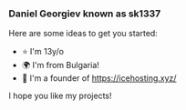 ### Daniel Georgiev known as sk1337


Here are some ideas to get you started:

- ⭐ I'm 13y/o
- 🌍 I'm from Bulgaria! 
- 👀 I'm a founder of https://icehosting.xyz/

I hope you like my projects!
